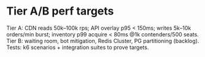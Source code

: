 # Tier A/B perf targets
Tier A: CDN reads 50k–100k rps; API overlay p95 < 150ms; writes 5k–10k orders/min burst; inventory p99 acquire < 80ms @1k contenders/500 seats.
Tier B: waiting room, bot mitigation, Redis Cluster, PG partitioning (backlog).
Tests: k6 scenarios + integration suites to prove targets.
